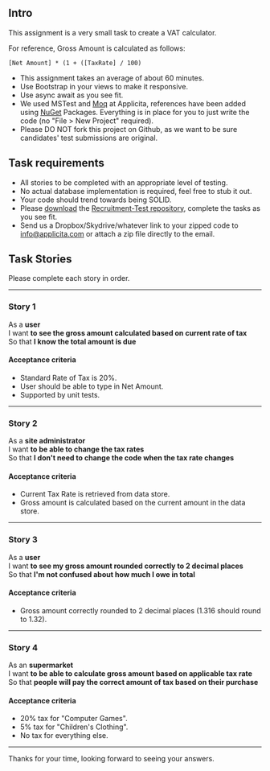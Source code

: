 ## Intro

This assignment is a very small task to create a VAT calculator.

For reference, Gross Amount is calculated as follows:

`[Net Amount] * (1 + ([TaxRate] / 100)`

- This assignment takes an average of about 60 minutes.
- Use Bootstrap in your views to make it responsive.
- Use async await as you see fit.
- We used MSTest and [Moq](http://code.google.com/p/moq) at Applicita, references have been added using [NuGet](http://nuget.codeplex.com/) Packages. Everything is in place for you to just write the code (no "File > New Project" required).
- Please DO NOT fork this project on Github, as we want to be sure candidates' test submissions are original.

## Task requirements

- All stories to be completed with an appropriate level of testing.
- No actual database implementation is required, feel free to stub it out.
- Your code should trend towards being SOLID.
- Please [download](https://github.com/JohnKattenhorn/Applicita.RecruitmentTest/archives/master) the [Recruitment-Test repository](https://github.com/JohnKattenhorn/Applicita.RecruitmentTest), complete the tasks as you see fit.
- Send us a Dropbox/Skydrive/whatever link to your zipped code to info@applicita.com or attach a zip file directly to the email.

## Task Stories

Please complete each story in order.

---

### Story 1

As a **user**  
I want **to see the gross amount calculated based on current rate of tax**  
So that **I know the total amount is due**

#### Acceptance criteria

- Standard Rate of Tax is 20%.
- User should be able to type in Net Amount.
- Supported by unit tests.

---

### Story 2

As a **site administrator**  
I want **to be able to change the tax rates**  
So that **I don't need to change the code when the tax rate changes**

#### Acceptance criteria

- Current Tax Rate is retrieved from data store.
- Gross amount is calculated based on the current amount in the data store.

---

### Story 3

As a **user**  
I want **to see my gross amount rounded correctly to 2 decimal places**  
So that **I'm not confused about how much I owe in total**

#### Acceptance criteria

- Gross amount correctly rounded to 2 decimal places (1.316 should round to 1.32).

---

### Story 4

As an **supermarket**  
I want **to be able to calculate gross amount based on applicable tax rate**  
So that **people will pay the correct amount of tax based on their purchase**

#### Acceptance criteria

- 20% tax for "Computer Games".
- 5% tax for "Children's Clothing".
- No tax for everything else.

---

Thanks for your time, looking forward to seeing your answers.


